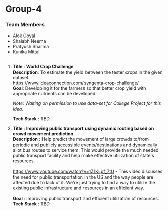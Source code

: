# Group-4

### Team Members
* Alok Goyal<br>
* Shalabh Neema<br>
* Pratyush Sharma<br>
* Kunika Mittal<br>
##
   
1. **Title** : **World Crop Challenge**<br>
   **Description**: To estimate the yield between the tester crops in the given dataset.<br>
     https://www.ideaconnection.com/syngenta-crop-challenge/ <br>
   **Goal**: Developing it for the farmers so that better crop yield with appropriate nutrients can be developed.<br>
   
     _Note: Waiting on permission to use data-set for College Project for this idea._ <br>
   
   **Tech Stack** : TBD
   
2. **Title** : **Improving public transport using dynamic routing based on crowd movement prediction.** <br>
   **Description** : Help predict the movement of large crowds to/from periodic and publicly accessible events/destinations and dynamically allot bus routes to service them. This would provide the much needed public transport facility and help make effective utilization of state's resources.<br><br>
                     https://www.youtube.com/watch?v=1Z1KLpf_7tU  - This video discusses the need for public transportation in the US and the way people are affected due to lack of it. We're just trying to find a way to utilize the existing public infrastructure and resources in an efficient way. <br>   
   **Goal** : Improving public transport and efficient utilization of resources.<br>
   **Tech Stack** : TBD